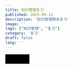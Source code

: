 ```yaml
---
title: 知识管理复习
published: 2025-05-12
description: '知识管理期末复习'
image: ''
tags: ["知识管理", "复习"]
category: '复习'
draft: false 
lang: ''
---
```


<div class="spoiler"> 
	<span class="spoiler-text">秘密内容</span> 
</div>  
<style>
.spoiler {   
	position: relative;
	display: inline-block;
	padding: 5px 10px;
	background-color: transparent;
	cursor: pointer; 
}  
.spoiler::after {
	content: "";
	position: absolute;
	top: 0;
	left: 0;
	width: 100%;
	height: 100%;
	background-color: black;
	z-index: 1;
	transition: opacity 0.3s ease; 
}
	.spoiler:hover::after {
	opacity: 0;
} 
</style>
